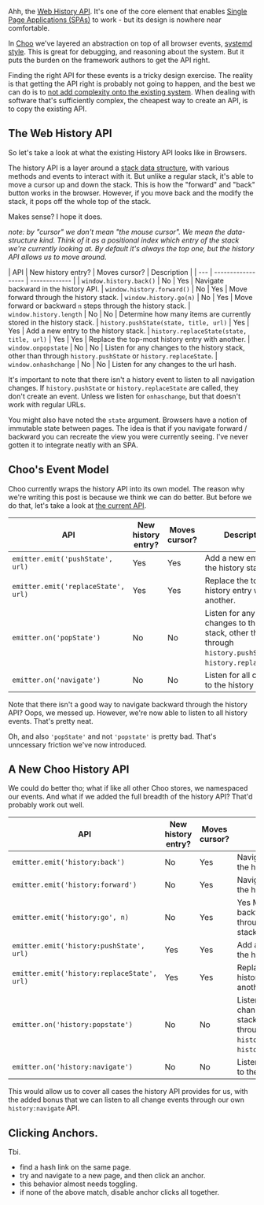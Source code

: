 <!--
Title: Architecting a History Pipeline
Date: 2018-02-05
-->

Ahh, the [Web History
API](https://developer.mozilla.org/en-US/docs/Web/API/History_API). It's one of
the core element that enables [Single Page Applications
(SPAs)](https://en.wikipedia.org/wiki/Single-page_application) to work - but its
design is nowhere near comfortable.

In [Choo](https://choo.io) we've layered an abstraction on top of all browser
events, [systemd style](https://www.freedesktop.org/wiki/Software/dbus/). This
is great for debugging, and reasoning about the system. But it puts the burden
on the framework authors to get the API right.

Finding the right API for these events is a tricky design exercise. The reality
is that getting the API right is probably not going to happen, and the best we
can do is to [not add complexity onto the existing
system](http://tinyclouds.org/rant.html). When dealing with software that's
sufficiently complex, the cheapest way to create an API, is to copy the existing
API.

## The Web History API
So let's take a look at what the existing History API looks like in Browsers.

The history API is a layer around a [stack data
structure](https://en.wikibooks.org/wiki/Data_Structures/Stacks_and_Queues),
with various methods and events to interact with it. But unlike a regular stack,
it's able to move a cursor up and down the stack. This is how the "forward" and
"back" button works in the browser. However, if you move back and the modify the
stack, it pops off the whole top of the stack.

Makes sense? I hope it does.

_note: by "cursor" we don't mean "the mouse cursor". We mean the data-structure
kind. Think of it as a positional index which entry of the stack we're currently
looking at. By default it's always the top one, but the history API allows us to
move around._

| API                                       | New history entry? | Moves cursor? | Description |
| ---                                       | ------------------ | ------------- |
| `window.history.back()`                   | No                 | Yes           | Navigate backward in the history API.
| `window.history.forward()`                | No                 | Yes           | Move forward through the history stack.
| `window.history.go(n)`                    | No                 | Yes           | Move forward or backward `n` steps through the history stack.
| `window.history.length`                   | No                 | No            | Determine how many items are currently stored in the history stack.
| `history.pushState(state, title, url)`    | Yes                | Yes           | Add a new entry to the history stack.
| `history.replaceState(state, title, url)` | Yes                | Yes           | Replace the top-most history entry with another.
| `window.onpopstate`                       | No                 | No            | Listen for any changes to the history stack, other than through `history.pushState` or `history.replaceState`.
| `window.onhashchange`                     | No                 | No            | Listen for any changes to the url hash.

It's important to note that there isn't a history event to listen to all
navigation changes. If `history.pushState` or `history.replaceState` are called,
they don't create an event. Unless we listen for `onhaschange`, but that doesn't
work with regular URLs.

You might also have noted the `state` argument. Browsers have a notion of
immutable state between pages. The idea is that if you navigate forward /
backward you can recreate the view you were currently seeing. I've never gotten
it to integrate neatly with an SPA.

## Choo's Event Model
Choo currently wraps the history API into its own model. The reason why we're
writing this post is because we think we can do better. But before we do that,
let's take a look at [the current API](https://choo.io/reference/routing).

| API                                 | New history entry? | Moves cursor? | Description |
| ---                                 | ------------------ | ------------- | -----------
| `emitter.emit('pushState', url)`    | Yes                | Yes           | Add a new entry to the history stack.
| `emitter.emit('replaceState', url)` | Yes                | Yes           | Replace the top-most history entry with another.
| `emitter.on('popState')`            | No                 | No            | Listen for any changes to the history stack, other than through `history.pushState` or `history.replaceState`.
| `emitter.on('navigate')`            | No                 | No            | Listen for all changes to the history stack.

Note that there isn't a good way to navigate backward through the history API?
Oops, we messed up. However, we're now able to listen to all history events.
That's pretty neat.

Oh, and also `'popState'` and not `'popstate'` is pretty bad. That's unncessary
friction we've now introduced.

## A New Choo History API

We could do better tho; what if like all other Choo stores, we namespaced our
events. And what if we added the full breadth of the history API? That'd
probably work out well.

| API                                         | New history entry? | Moves cursor? | Description |
| ---                                         | ------------------ | ------------- | -----------
| `emitter.emit('history:back')`              | No                 | Yes           | Navigate backward in the history API.
| `emitter.emit('history:forward')`           | No                 | Yes           | Navigate forward in the history API.
| `emitter.emit('history:go', n)`             | No                 | Yes           | Yes  Move forward or backward n steps through the history stack.
| `emitter.emit('history:pushState', url)`    | Yes                | Yes           | Add a new entry to the history stack.
| `emitter.emit('history:replaceState', url)` | Yes                | Yes           | Replace the top-most history entry with another.
| `emitter.on('history:popstate')`            | No                 | No            | Listen for any changes to the history stack, other than through `history.pushState` or `history.replaceState`.
| `emitter.on('history:navigate')`            | No                 | No            | Listen for all changes to the history stack.

This would allow us to cover all cases the history API provides for us, with the
added bonus that we can listen to all change events through our own
`history:navigate` API.

## Clicking Anchors.
Tbi.

- find a hash link on the same page.
- try and navigate to a new page, and then click an anchor.
- this behavior almost needs toggling.
- if none of the above match, disable anchor clicks all together.
